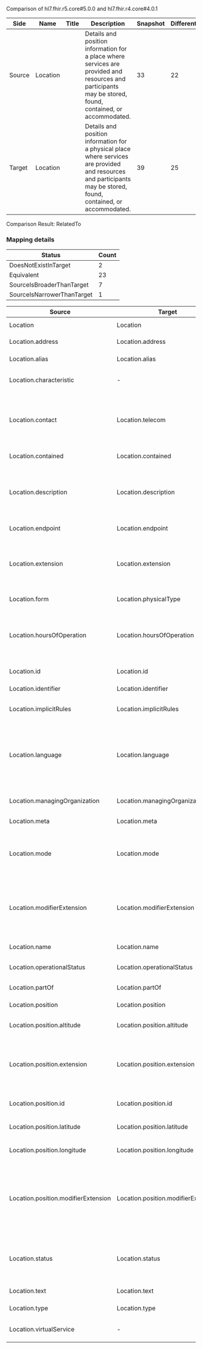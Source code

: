 Comparison of hl7.fhir.r5.core#5.0.0 and hl7.fhir.r4.core#4.0.1

| Side | Name | Title | Description | Snapshot | Differential |
| --- | --- | --- | --- | --- | --- |
| Source | Location |  | Details and position information for a place where services are provided and resources and participants may be stored, found, contained, or accommodated. | 33 | 22 |
| Target | Location |  | Details and position information for a physical place where services are provided and resources and participants may be stored, found, contained, or accommodated. | 39 | 25 |


Comparison Result: RelatedTo


### Mapping details

| Status | Count |
| ------ | ----- |
DoesNotExistInTarget | 2 |
Equivalent | 23 |
SourceIsBroaderThanTarget | 7 |
SourceIsNarrowerThanTarget | 1 |


| Source | Target | Status | Message |
| ------ | ------ | ------ | ------- |
| Location | Location | Equivalent | R5 `Location` maps as Equivalent to R4 `Location` |
| Location.address | Location.address | Equivalent | R5 `Location.address` maps as Equivalent to R4 `Location.address` |
| Location.alias | Location.alias | Equivalent | R5 `Location.alias` maps as Equivalent to R4 `Location.alias` |
| Location.characteristic | - | DoesNotExistInTarget | R5 `Location.characteristic` does not appear in the target and has no mapping for `Location`. |
| Location.contact | Location.telecom | SourceIsBroaderThanTarget | R5 `Location.contact` maps as SourceIsBroaderThanTarget to R4 `Location.telecom` - telecom has change due to type change: R5 contact ExtendedContactDetail has no equivalent or mapped type in R4 telecom |
| Location.contained | Location.contained | Equivalent | R5 `Location.contained` maps as Equivalent to R4 `Location.contained` |
| Location.description | Location.description | SourceIsBroaderThanTarget | R5 `Location.description` maps as SourceIsBroaderThanTarget to R4 `Location.description` - description has change due to type change: R5 description markdown has no equivalent or mapped type in R4 description |
| Location.endpoint | Location.endpoint | Equivalent | R5 `Location.endpoint` maps as Equivalent to R4 `Location.endpoint` |
| Location.extension | Location.extension | SourceIsBroaderThanTarget | R5 `Location.extension` maps as SourceIsBroaderThanTarget to R4 `Location.extension` - extension has change due to type change: R5 `extension` `Extension` maps as SourceIsBroaderThanTarget for R4 `extension` |
| Location.form | Location.physicalType | Equivalent | R5 `Location.form` maps as Equivalent to R4 `Location.physicalType` |
| Location.hoursOfOperation | Location.hoursOfOperation | SourceIsBroaderThanTarget | R5 `Location.hoursOfOperation` maps as SourceIsBroaderThanTarget to R4 `Location.hoursOfOperation` - hoursOfOperation has change due to type change: R5 hoursOfOperation Availability has no equivalent or mapped type in R4 hoursOfOperation |
| Location.id | Location.id | Equivalent | R5 `Location.id` maps as Equivalent to R4 `Location.id` |
| Location.identifier | Location.identifier | Equivalent | R5 `Location.identifier` maps as Equivalent to R4 `Location.identifier` |
| Location.implicitRules | Location.implicitRules | Equivalent | R5 `Location.implicitRules` maps as Equivalent to R4 `Location.implicitRules` |
| Location.language | Location.language | SourceIsNarrowerThanTarget | R5 `Location.language` maps as SourceIsNarrowerThanTarget to R4 `Location.language` - language changed the binding strength from Required to Preferred; language has change due to type change: R5 `language` `code` maps as SourceIsNarrowerThanTarget for R4 `language` |
| Location.managingOrganization | Location.managingOrganization | Equivalent | R5 `Location.managingOrganization` maps as Equivalent to R4 `Location.managingOrganization` |
| Location.meta | Location.meta | Equivalent | R5 `Location.meta` maps as Equivalent to R4 `Location.meta` |
| Location.mode | Location.mode | Equivalent | R5 `Location.mode` maps as Equivalent to R4 `Location.mode` - mode has compatible required binding for code type: http://hl7.org/fhir/ValueSet/location-mode|5.0.0 and http://hl7.org/fhir/ValueSet/location-mode|4.0.1 (Equivalent) |
| Location.modifierExtension | Location.modifierExtension | SourceIsBroaderThanTarget | R5 `Location.modifierExtension` maps as SourceIsBroaderThanTarget to R4 `Location.modifierExtension` - modifierExtension has change due to type change: R5 `modifierExtension` `Extension` maps as SourceIsBroaderThanTarget for R4 `modifierExtension` |
| Location.name | Location.name | Equivalent | R5 `Location.name` maps as Equivalent to R4 `Location.name` |
| Location.operationalStatus | Location.operationalStatus | Equivalent | R5 `Location.operationalStatus` maps as Equivalent to R4 `Location.operationalStatus` |
| Location.partOf | Location.partOf | Equivalent | R5 `Location.partOf` maps as Equivalent to R4 `Location.partOf` |
| Location.position | Location.position | Equivalent | R5 `Location.position` maps as Equivalent to R4 `Location.position` |
| Location.position.altitude | Location.position.altitude | Equivalent | R5 `Location.position.altitude` maps as Equivalent to R4 `Location.position.altitude` |
| Location.position.extension | Location.position.extension | SourceIsBroaderThanTarget | R5 `Location.position.extension` maps as SourceIsBroaderThanTarget to R4 `Location.position.extension` - extension has change due to type change: R5 `extension` `Extension` maps as SourceIsBroaderThanTarget for R4 `extension` |
| Location.position.id | Location.position.id | Equivalent | R5 `Location.position.id` maps as Equivalent to R4 `Location.position.id` |
| Location.position.latitude | Location.position.latitude | Equivalent | R5 `Location.position.latitude` maps as Equivalent to R4 `Location.position.latitude` |
| Location.position.longitude | Location.position.longitude | Equivalent | R5 `Location.position.longitude` maps as Equivalent to R4 `Location.position.longitude` |
| Location.position.modifierExtension | Location.position.modifierExtension | SourceIsBroaderThanTarget | R5 `Location.position.modifierExtension` maps as SourceIsBroaderThanTarget to R4 `Location.position.modifierExtension` - modifierExtension has change due to type change: R5 `modifierExtension` `Extension` maps as SourceIsBroaderThanTarget for R4 `modifierExtension` |
| Location.status | Location.status | Equivalent | R5 `Location.status` maps as Equivalent to R4 `Location.status` - status has compatible required binding for code type: http://hl7.org/fhir/ValueSet/location-status|5.0.0 and http://hl7.org/fhir/ValueSet/location-status|4.0.1 (Equivalent) |
| Location.text | Location.text | Equivalent | R5 `Location.text` maps as Equivalent to R4 `Location.text` |
| Location.type | Location.type | Equivalent | R5 `Location.type` maps as Equivalent to R4 `Location.type` |
| Location.virtualService | - | DoesNotExistInTarget | R5 `Location.virtualService` does not appear in the target and has no mapping for `Location`. |

